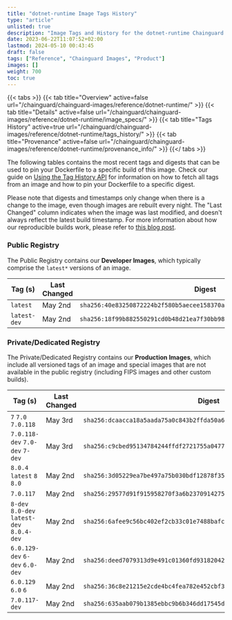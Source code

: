 ```yaml
---
title: "dotnet-runtime Image Tags History"
type: "article"
unlisted: true
description: "Image Tags and History for the dotnet-runtime Chainguard Image"
date: 2023-06-22T11:07:52+02:00
lastmod: 2024-05-10 00:43:45
draft: false
tags: ["Reference", "Chainguard Images", "Product"]
images: []
weight: 700
toc: true
---
```


{{< tabs >}}
{{< tab title="Overview" active=false url="/chainguard/chainguard-images/reference/dotnet-runtime/" >}}
{{< tab title="Details" active=false url="/chainguard/chainguard-images/reference/dotnet-runtime/image_specs/" >}}
{{< tab title="Tags History" active=true url="/chainguard/chainguard-images/reference/dotnet-runtime/tags_history/" >}}
{{< tab title="Provenance" active=false url="/chainguard/chainguard-images/reference/dotnet-runtime/provenance_info/" >}}
{{</ tabs >}}

The following tables contains the most recent tags and digests that can be used to pin your Dockerfile to a specific build of this image. Check our guide on [Using the Tag History API](/chainguard/chainguard-images/using-the-tag-history-api/) for information on how to fetch all tags from an image and how to pin your Dockerfile to a specific digest.

Please note that digests and timestamps only change when there is a change to the image, even though images are rebuilt every night. The "Last Changed" column indicates when the image was last modified, and doesn't always reflect the latest build timestamp. For more information about how our reproducible builds work, please refer to [this blog post](https://www.chainguard.dev/unchained/reproducing-chainguards-reproducible-image-builds).

### Public Registry
The Public Registry contains our **Developer Images**, which typically comprise the `latest*` versions of an image.

| Tag (s)       | Last Changed | Digest                                                                    |
|---------------|--------------|---------------------------------------------------------------------------|
|  `latest`     | May 2nd      | `sha256:40e83250872224b2f580b5aecee158370a012010e919f6f18ae2242df9951ab8` |
|  `latest-dev` | May 2nd      | `sha256:18f99b882550291cd0b48d21ea7f30bb9895153324f5bd7857c717df50795f70` |


### Private/Dedicated Registry
The Private/Dedicated Registry contains our **Production Images**, which include all versioned tags of an image and special images that are not available in the public registry (including FIPS images and other custom builds).

| Tag (s)                                     | Last Changed | Digest                                                                    |
|---------------------------------------------|--------------|---------------------------------------------------------------------------|
|  `7` `7.0` `7.0.118`                        | May 3rd      | `sha256:dcaacca18a5aada75a0c843b2ffda50a6838f94daae87e2c4ddc49417f501bda` |
|  `7.0.118-dev` `7.0-dev` `7-dev`            | May 3rd      | `sha256:c9cbed95134784244ffdf2721755a0477e58b21cb379bc6be98e217f4ef3fcc3` |
|  `8.0.4` `latest` `8` `8.0`                 | May 2nd      | `sha256:3d05229ea7be497a75b030bdf12878f35045423c06b53f6b68a37681f03382dd` |
|  `7.0.117`                                  | May 2nd      | `sha256:29577d91f915958270f3a6b2370914275f99a5f8a58548d48a5f75983dd91e50` |
|  `8-dev` `8.0-dev` `latest-dev` `8.0.4-dev` | May 2nd      | `sha256:6afee9c56bc402ef2cb33c01e7488bafce9817aa18ab3dd971c215ad05d25d36` |
|  `6.0.129-dev` `6-dev` `6.0-dev`            | May 2nd      | `sha256:deed7079313d9e491c01360fd93182042768b99fedc8d816ee209862efa22c1c` |
|  `6.0.129` `6.0` `6`                        | May 2nd      | `sha256:36c8e21215e2cde4bc4fea782e452cbf30ff417e06e00a97a88bba5a7e9f5416` |
|  `7.0.117-dev`                              | May 2nd      | `sha256:635aab079b1385ebbc9b6b346dd17545daa8767cd43e425959a707d8fe423899` |

